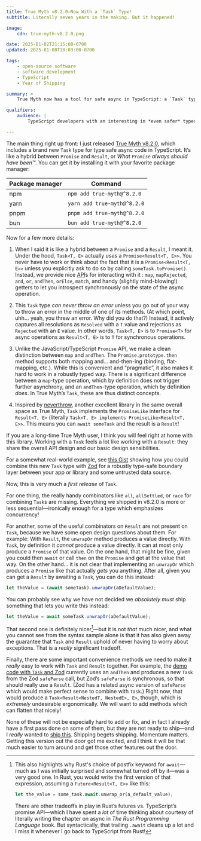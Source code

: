 ```yaml
---
title: True Myth v8.2.0—Now With a `Task` Type!
subtitle: Literally seven years in the making. But it happened!

image:
    cdn: true-myth-v8.2.0.png

date: 2025-01-02T21:15:00-0700
updated: 2025-01-08T18:03:00-0700

tags:
    - open-source software
    - software development
    - TypeScript
    - Year of Shipping

summary: >
    True Myth now has a tool for safe async in TypeScript: a `Task` type, the glorious combination of a `Promise` and a `Result`.

qualifiers:
    audience: |
        TypeScript developers with an interesting in *even safer* typed programming with a functional flair.

---
```


The main thing right up front: I just released [True Myth v8.2.0][release], which includes a brand new `Task` type for type safe async code in TypeScript. It’s like a hybrid between `Promise` and `Result`, or *What `Promise` always should have been™*. You can get it by installing it with your favorite package manager:

| Package manager | Command                     |
| --------------- | --------------------------- |
| npm             | `npm add true-myth@^8.2.0`  |
| yarn            | `yarn add true-myth@^8.2.0` |
| pnpm            | `pnpm add true-myth@^8.2.0` |
| bun             | `bun add true-myth@^8.2.0`  |

[release]: https://github.com/true-myth/true-myth/releases/tag/v8.2.0

Now for a few more details:

1. When I said it is like a hybrid between a `Promise` and a `Result`, I meant it. Under the hood, `Task<T, E>` actually *uses* a `Promise<Result<T, E>>`. You never have to work or think about the fact that it is a `Promise<Result<T, E>>` unless you explicitly ask to do so by calling `someTask.toPromise()`. Instead, we provide nice <abbr title="application programming interface">API</abbr>s for interacting with it : `map`, `mapRejected`, `and`, `or`, `andThen`, `orElse`, `match`, and handy (slightly mind-blowing!) getters to let you introspect synchronously on the state of the async operation.

2. This `Task` type *can never throw an error* unless you go out of your way to throw an error in the middle of one of its methods. (At which point, uhh… yeah, you threw an error. Why did you do that?) Instead, it actively captures all resolutions as `Resolved` with a `T` value and rejections as `Rejected` with an `E` value. In other words, `Task<T, E>` is to `Promise<T>` for async operations as `Result<T, E>` is to `T` for synchronous operations.

3. Unlike the JavaScript/TypeScript `Promise` <abbr>API</abbr>, we make a clean distinction between `map` and `andThen`. The `Promise.prototype.then` method supports both mapping and… and-then-ing (binding, flat-mapping, etc.). While this is convenient and “pragmatic”, it also makes it hard to work in a robustly typed way. There is a significant difference between a `map`-type operation, which by definition does not trigger further asynchrony, and an `andThen`-type operation, which by definition *does*. In True Myth’s `Task`, these are thus distinct concepts.

4. Inspired by [neverthrow][neverthrow], another excellent library in the same overall space as True Myth, `Task` implements the `PromiseLike` interface for `Result<T, E>` (literally `Task<T, E> implements PromiseLike<Result<T, E>>`. This means you can `await someTask` and the result is a `Result`!

[neverthrow]: https://github.com/supermacro/neverthrow

If you are a long-time True Myth user, I think you will feel right at home with this library. Working with a `Task` feels a lot like working with a `Result`: they share the overall <abbr>API</abbr> design and our basic design sensibilities.

For a somewhat real-world example, see [this Gist][gist] showing how you could combine this new `Task` type with [Zod][zod] for a robustly type-safe boundary layer between your app or library and some untrusted data source.

[gist]: https://gist.github.com/chriskrycho/754dca84a72d3adf846469538f1ccab3
[zod]: https://zod.dev

Now, this is very much a *first release* of `Task`.

For one thing, the really handy combinators like `all`, `allSettled`, or `race` for combining `Task`s are missing. Everything we shipped in v8.2.0 is more or less sequential—ironically enough for a type which emphasizes concurrency!

For another, some of the useful combinators on `Result` are not present on `Task`, because we have some open design questions about them. For example: With `Result`, the `unwrapOr` method produces a value directly. With `Task`, by definition it *cannot* produce a value directly. It can at most only produce a `Promise` of that value. On the one hand, that might be fine, given you could then `await` or call `then` on the `Promise` and get at the value that way. On the other hand… it is not clear that implementing an `unwrapOr` which produces a `Promise` like that actually *gets* you anything. After all, given you can get a `Result` by awaiting a `Task`, you can do this instead:

```ts
let theValue = (await someTask).unwrapOr(aDefaultValue);
```
    
You can probably see why we have not decided we *absolutely must* ship something that lets you write this instead:
    
```ts
let theValue = await someTask.unwrapOr(aDefaultValue);
```
    
That second one is definitely nicer[^syntax]—but it is not *that* much nicer, and what you cannot see from the syntax sample alone is that it has also given away the guarantee that `Task` and `Result` uphold of never having to worry about exceptions. That is a *really* significant tradeoff.

Finally, there are some important convenience methods we need to make it *really* easy to work with `Task` and `Result` together. For example, the [demo code with `Task` and Zod][gist] currently uses an `andThen` and produces a new `Task` from the Zod `safeParse` call, but Zod’s `safeParse` is synchronous, so that should really use a `Result`. (Zod has a related async version of `safeParse` which would make perfect sense to combine with `Task`.) Right now, that would produce a `Task<Result<NestedT, NestedE>, E>`, though, which is *extremely* undesirable ergonomically. We will want to add methods which can flatten that nicely!

None of these will not be especially hard to add or fix, and in fact I already have a first pass done on some of them, but they are not ready to ship—and I *really* wanted to [ship this][year-of-shipping]. Shipping begets shipping. Momentum matters. Getting this version out the door got me excited, and I think it will be that much easier to turn around and get those other features out the door.

[year-of-shipping]: https://v5.chriskrycho.com/notes/year-of-shipping/

[^syntax]: This also highlights why Rust's choice of postfix keyword for `await`—much as I was initially surprised and somewhat turned off by it—was a very good one. In Rust, you would write the first version of that expression, assuming a `Future<Result<T, E>>` like this:

    ```rust
    let the_value = some_task.await.unwrap_or(a_default_value);
    ```
    
    There are other tradeoffs in play in Rust’s futures vs. TypeScript’s promise <abbr>API</abbr>—which I have spent a *lot* of time thinking about courtesy of literally writing the chapter on async in <cite>The Rust Programming Language</cite> book. But syntactically, that trailing `.await` cleans up a lot and I miss it whenever I go back to TypeScript from Rust!
